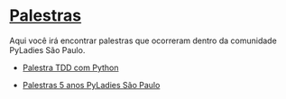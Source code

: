 # [Palestras](https://pyladiessp.github.io/palestras/)

Aqui você irá encontrar palestras que ocorreram dentro da comunidade PyLadies São Paulo. 

- [Palestra TDD com Python](https://pyladiessp.github.io/palestras/20200621_TDDPython)

- [Palestras 5 anos PyLadies São Paulo](https://pyladiessp.github.io/palestras/20200926_aniversario_5_anos)
